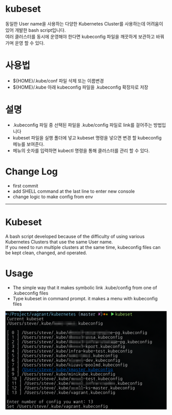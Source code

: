 kubeset
===

동일한 User name을 사용하는 다양한 Kubernetes Cluster를 사용하는데 어려움이 있어 개발한 bash script입니다.  
여러 클러스터를 동시에 운영해야 한다면 kubeconfig 파일을 깨끗하게 보관하고 바꿔가며 운영 할 수 있다.  




# 사용법
* ${HOME}/.kube/conf 파일 삭제 또는 이름변경
* ${HOME}/.kube 아래 kubeconfig 파일을 .kubeconfig 확장자로 저장


# 설명
* .kubeconfig 파일 중 선택된 파일을 .kube/config 파일로 link를 걸어주는 방법입니다
* kubeset 파일을 실행 폴더에 넣고 kubeset 명령을 넣으면 변경 할 kubeconfig 메뉴를 보여준다.
* 메뉴의 숫자를 입력하면 kubectl 명령을 통해 클러스터를 관리 할 수 있다.


# Change Log
* first commit
* add SHELL command at the last line to enter new console
* change logic to make config from env

---
Kubeset
===
A bash script developed because of the difficulty of using various Kubernetes Clusters that use the same User name.  
If you need to run multiple clusters at the same time, kubeconfig files can be kept clean, changed, and operated.  


# Usage
* The simple way that it makes symbolic link .kube/config from one of .kubeconfig files
* Type kubeset in command prompt. it makes a menu with kubeconfig files


![kubeset](./image/screen.png)  

